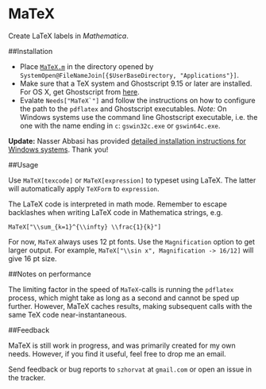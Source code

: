 # MaTeX

Create LaTeX labels in *Mathematica*.

##Installation

 - Place [`MaTeX.m`](https://github.com/szhorvat/MaTeX/raw/master/MaTeX.m) in the directory opened by `SystemOpen@FileNameJoin[{$UserBaseDirectory, "Applications"}]`.
 - Make sure that a TeX system and Ghostscript 9.15 or later are installed.  For OS X, get Ghostscript from [here](http://pages.uoregon.edu/koch/).
 - Evalate ``Needs["MaTeX`"]`` and follow the instructions on how to configure the path to the `pdflatex` and Ghostscript executables.  *Note:* On Windows systems use the command line Ghostscript executable, i.e. the one with the name ending in `c`: `gswin32c.exe` or `gswin64c.exe`.
 
**Update:** Nasser Abbasi has provided [detailed installation instructions for Windows systems](https://dl.dropboxusercontent.com/u/38623/using_matex_updated.pdf).  Thank you!


##Usage

Use `MaTeX[texcode]` or `MaTeX[expression]` to typeset using LaTeX.  The latter will automatically apply `TeXForm` to `expression`.

The LaTeX code is interpreted in math mode.  Remember to escape backlashes when writing LaTeX code in Mathematica strings, e.g. 

    MaTeX["\\sum_{k=1}^{\\infty} \\frac{1}{k}"]

For now, `MaTeX` always uses 12 pt fonts.  Use the `Magnification` option to get larger output.  For example, `MaTeX["\\sin x", Magnification -> 16/12]` will give 16 pt size.

##Notes on performance

The limiting factor in the speed of `MaTeX`-calls is running the `pdflatex` process, which might take as long as a second and cannot be sped up further.  However, MaTeX caches results, making subsequent calls with the same TeX code near-instantaneous.

##Feedback

MaTeX is still work in progress, and was primarily created for my own needs.  However, if you find it useful, feel free to drop me an email.

Send feedback or bug reports to `szhorvat` at `gmail.com` or open an issue in the tracker.
